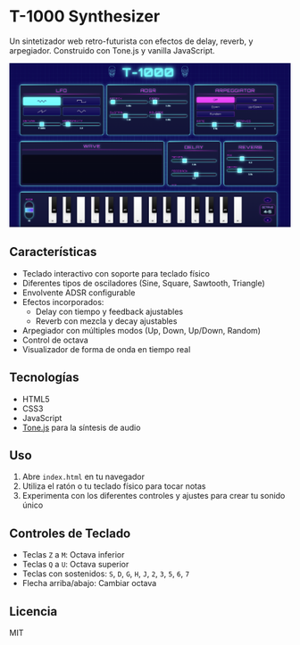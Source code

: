 # T-1000 Synthesizer

Un sintetizador web retro-futurista con efectos de delay, reverb, y arpegiador. Construido con Tone.js y vanilla JavaScript.

![T-1000 Synthesizer](screenshot.png)

## Características

- Teclado interactivo con soporte para teclado físico
- Diferentes tipos de osciladores (Sine, Square, Sawtooth, Triangle)
- Envolvente ADSR configurable
- Efectos incorporados:
  - Delay con tiempo y feedback ajustables
  - Reverb con mezcla y decay ajustables
- Arpegiador con múltiples modos (Up, Down, Up/Down, Random)
- Control de octava
- Visualizador de forma de onda en tiempo real

## Tecnologías

- HTML5
- CSS3
- JavaScript
- [Tone.js](https://tonejs.github.io/) para la síntesis de audio

## Uso

1. Abre `index.html` en tu navegador
2. Utiliza el ratón o tu teclado físico para tocar notas
3. Experimenta con los diferentes controles y ajustes para crear tu sonido único

## Controles de Teclado

- Teclas `Z` a `M`: Octava inferior
- Teclas `Q` a `U`: Octava superior
- Teclas con sostenidos: `S`, `D`, `G`, `H`, `J`, `2`, `3`, `5`, `6`, `7`
- Flecha arriba/abajo: Cambiar octava

## Licencia

MIT
